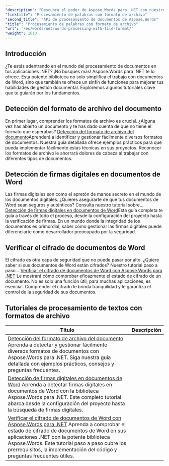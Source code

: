```yaml
---
"description": "Descubra el poder de Aspose.Words para .NET con nuestros tutoriales completos sobre procesamiento de documentos, incluida la detección de formatos de archivo y firmas digitales."
"linktitle": "Procesamiento de palabras con formato de archivo"
"second_title": "API de procesamiento de documentos de Aspose.Words"
"title": "Procesamiento de palabras con formato de archivo"
"url": "/es/words/net/words-processing-with-file-format/"
"weight": 1610
---
```


## Introducción

¿Te estás adentrando en el mundo del procesamiento de documentos en tus aplicaciones .NET? ¡No busques más! Aspose.Words para .NET te lo ofrece. Esta potente biblioteca no solo simplifica el trabajo con documentos de Word, sino que también te ofrece un sinfín de funciones para mejorar tus habilidades de gestión documental. Exploremos algunos tutoriales clave que te guiarán por los fundamentos.

## Detección del formato de archivo del documento

En primer lugar, comprender los formatos de archivo es crucial. ¿Alguna vez has abierto un documento y te has dado cuenta de que no tiene el formato que esperabas? [Detección del formato de archivo del documento](./document-file-format-detection/)Aprenderá a identificar y gestionar fácilmente diversos formatos de documentos. Nuestra guía detallada ofrece ejemplos prácticos para que pueda implementar fácilmente estas técnicas en sus proyectos. Reconocer los formatos de archivo le ahorrará dolores de cabeza al trabajar con diferentes tipos de documentos. 

## Detección de firmas digitales en documentos de Word

Las firmas digitales son como el apretón de manos secreto en el mundo de los documentos digitales. ¿Quieres asegurarte de que tus documentos de Word sean seguros y auténticos? Consulta nuestro tutorial sobre... [Detección de firmas digitales en documentos de Word](./detecting-digital-signatures/)Esta guía completa te guía a través de todo el proceso, desde la configuración del proyecto hasta la verificación de firmas. En un mundo donde la integridad de los documentos es primordial, saber cómo gestionar las firmas digitales puede diferenciarte como desarrollador preocupado por la seguridad.

## Verificar el cifrado de documentos de Word

El cifrado es otra capa de seguridad que no puede pasar por alto. ¿Quiere saber si sus documentos de Word están cifrados? Nuestro tutorial paso a paso... [Verificar el cifrado de documentos de Word con Aspose.Words para .NET](./verify-word-document-encryption/) Le mostrará cómo comprobar eficazmente el estado de cifrado de un documento. No es solo una función útil; para muchas aplicaciones, es esencial. Comprender el cifrado le brinda tranquilidad y le garantiza el control de la seguridad de sus documentos.

 ## Tutoriales de procesamiento de textos con formatos de archivo
| Título | Descripción |
| --- | --- |
| [Detección del formato de archivo del documento](./document-file-format-detection/) Aprenda a detectar y gestionar fácilmente diversos formatos de documentos con Aspose.Words para .NET. Siga nuestra guía detallada con ejemplos prácticos, consejos y preguntas frecuentes.
| [Detección de firmas digitales en documentos de Word](./detecting-digital-signatures/) Aprenda a detectar firmas digitales en documentos de Word con la biblioteca Aspose.Words para .NET. Este completo tutorial abarca desde la configuración del proyecto hasta la búsqueda de firmas digitales.
| [Verificar el cifrado de documentos de Word con Aspose.Words para .NET](./verify-word-document-encryption/) Aprenda a comprobar el estado de cifrado de documentos de Word en sus aplicaciones .NET con la potente biblioteca Aspose.Words. Este tutorial paso a paso cubre los prerrequisitos, la implementación del código y preguntas frecuentes útiles.